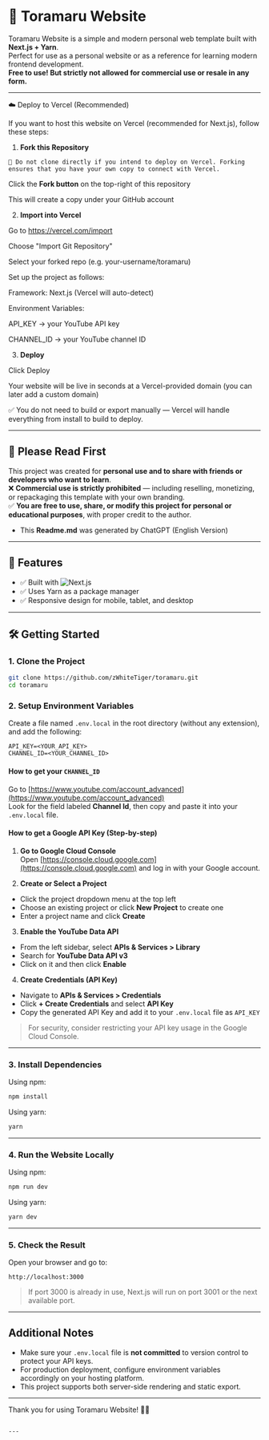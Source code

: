 # 🐯 Toramaru Website

Toramaru Website is a simple and modern personal web template built with **Next.js + Yarn**.  
Perfect for use as a personal website or as a reference for learning modern frontend development.  
**Free to use! But strictly not allowed for commercial use or resale in any form.**

---

☁️ Deploy to Vercel (Recommended)

If you want to host this website on Vercel (recommended for Next.js), follow these steps:

1. **Fork this Repository**

`📌 Do not clone directly if you intend to deploy on Vercel. Forking ensures that you have your own copy to connect with Vercel.`

Click the **Fork button** on the top-right of this repository

This will create a copy under your GitHub account

2. **Import into Vercel**

Go to https://vercel.com/import

Choose "Import Git Repository"

Select your forked repo (e.g. your-username/toramaru)

Set up the project as follows:

Framework: Next.js (Vercel will auto-detect)

Environment Variables:

API_KEY → your YouTube API key

CHANNEL_ID → your YouTube channel ID

3. **Deploy**

Click Deploy

Your website will be live in seconds at a Vercel-provided domain (you can later add a custom domain)

✅ You do not need to build or export manually — Vercel will handle everything from install to build to deploy.

---

## 📌 Please Read First

This project was created for **personal use and to share with friends or developers who want to learn**.  
❌ **Commercial use is strictly prohibited** — including reselling, monetizing, or repackaging this template with your own branding.  
✅ **You are free to use, share, or modify this project for personal or educational purposes**, with proper credit to the author.

- This **Readme.md** was generated by ChatGPT (English Version)

---

## 🚀 Features

- ✅ Built with ![Next.js](https://img.shields.io/badge/-Next.js-000000?style=flat-square&logo=next.js&logoColor=white)
- ✅ Uses Yarn as a package manager
- ✅ Responsive design for mobile, tablet, and desktop

---

## 🛠️ Getting Started

### 1. Clone the Project

```bash
git clone https://github.com/zWhiteTiger/toramaru.git
cd toramaru
```

### 2. Setup Environment Variables

Create a file named `.env.local` in the root directory (without any extension), and add the following:

```
API_KEY=<YOUR_API_KEY>
CHANNEL_ID=<YOUR_CHANNEL_ID>
```

#### How to get your `CHANNEL_ID`

Go to [https://www.youtube.com/account_advanced](https://www.youtube.com/account_advanced)  
Look for the field labeled **Channel Id**, then copy and paste it into your `.env.local` file.

#### How to get a Google API Key (Step-by-step)

1. **Go to Google Cloud Console**  
Open [https://console.cloud.google.com](https://console.cloud.google.com) and log in with your Google account.

2. **Create or Select a Project**  
- Click the project dropdown menu at the top left  
- Choose an existing project or click **New Project** to create one  
- Enter a project name and click **Create**

3. **Enable the YouTube Data API**  
- From the left sidebar, select **APIs & Services > Library**  
- Search for **YouTube Data API v3**  
- Click on it and then click **Enable**

4. **Create Credentials (API Key)**  
- Navigate to **APIs & Services > Credentials**  
- Click **+ Create Credentials** and select **API Key**  
- Copy the generated API Key and add it to your `.env.local` file as `API_KEY`

> For security, consider restricting your API key usage in the Google Cloud Console.

---

### 3. Install Dependencies

Using npm:

```bash
npm install
```

Using yarn:

```bash
yarn
```

---

### 4. Run the Website Locally

Using npm:

```bash
npm run dev
```

Using yarn:

```bash
yarn dev
```

---

### 5. Check the Result

Open your browser and go to:

```
http://localhost:3000
```

> If port 3000 is already in use, Next.js will run on port 3001 or the next available port.

---

## Additional Notes

- Make sure your `.env.local` file is **not committed** to version control to protect your API keys.
- For production deployment, configure environment variables accordingly on your hosting platform.
- This project supports both server-side rendering and static export.

---

Thank you for using Toramaru Website! 🐯💨
```

---
